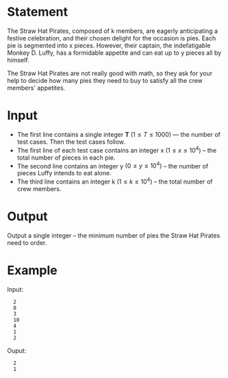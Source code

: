 
# Statement 
The Straw Hat Pirates, composed of k members, are eagerly anticipating a festive celebration, and their chosen delight for the occasion is pies. Each pie is segmented into x pieces. However, their captain, the indefatigable Monkey D. Luffy, has a formidable appetite and can eat up to y pieces all by himself. 

The Straw Hat Pirates are not really good with math, so they ask for your help to decide how many pies they need to buy to satisfy all the crew members' appetites. 
# Input 
- The first line contains a single integer **T** $(1≤T≤1000)$ — the number of test cases. Then the test cases follow. 
- The first line of each test case contains an integer x $(1 ≤ x ≤ 10^4)$ – the total number of pieces in each pie. 
- The second line contains an integer y $(0 ≤ y ≤ 10^4)$ – the number of pieces Luffy intends to eat alone. 
- The third line contains an integer k $(1 ≤ k ≤ 10^4)$ – the total number of crew members. 
# Output 
Output a single integer – the minimum number of pies the Straw Hat Pirates need to order. 
# Example 
Input: 

```
  2
  8 
  3 
  10 
  4
  1
  2
```

Ouput:

```
  2
  1
```
